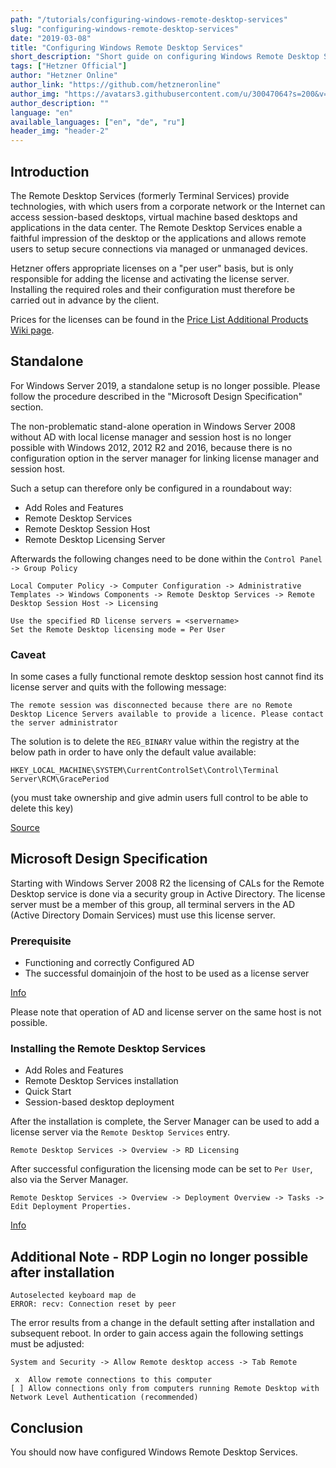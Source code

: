 ```yaml
---
path: "/tutorials/configuring-windows-remote-desktop-services"
slug: "configuring-windows-remote-desktop-services"
date: "2019-03-08"
title: "Configuring Windows Remote Desktop Services"
short_description: "Short guide on configuring Windows Remote Desktop Services."
tags: ["Hetzner Official"]
author: "Hetzner Online"
author_link: "https://github.com/hetzneronline"
author_img: "https://avatars3.githubusercontent.com/u/30047064?s=200&v=4"
author_description: ""
language: "en"
available_languages: ["en", "de", "ru"]
header_img: "header-2"
---
```


## Introduction

The Remote Desktop Services (formerly Terminal Services) provide technologies, with which users from a corporate network or the Internet can access session-based desktops, virtual machine based desktops and applications in the data center. The Remote Desktop Services enable a faithful impression of the desktop or the applications and allows remote users to setup secure connections via managed or unmanaged devices.

Hetzner offers appropriate licenses on a "per user" basis, but is only responsible for adding the license and activating the license server. Installing the required roles and their configuration must therefore be carried out in advance by the client.

Prices for the licenses can be found in the [Price List Additional Products Wiki page](https://docs.hetzner.com/robot/general/pricing/price-list-for-additional-products/#other).

## Standalone

For Windows Server 2019, a standalone setup is no longer possible. Please follow the procedure described in the "Microsoft Design Specification" section.

The non-problematic stand-alone operation in Windows Server 2008 without AD with local license manager and session host is no longer possible with Windows 2012, 2012 R2 and 2016, because there is no configuration option in the server manager for linking license manager and session host.

Such a setup can therefore only be configured in a roundabout way:

* Add Roles and Features
* Remote Desktop Services
* Remote Desktop Session Host
* Remote Desktop Licensing Server

Afterwards the following changes need to be done within the `Control Panel -> Group Policy`

```text
Local Computer Policy -> Computer Configuration -> Administrative Templates -> Windows Components -> Remote Desktop Services -> Remote Desktop Session Host -> Licensing
```

```text
Use the specified RD license servers = <servername>
Set the Remote Desktop licensing mode = Per User
```

### Caveat

In some cases a fully functional remote desktop session host cannot find its license server and quits with the following message:

```text
The remote session was disconnected because there are no Remote Desktop Licence Servers available to provide a licence. Please contact the server administrator
```

The solution is to delete the `REG_BINARY` value within the registry at the below path in order to have only the default value available:

`HKEY_LOCAL_MACHINE\SYSTEM\CurrentControlSet\Control\Terminal Server\RCM\GracePeriod`

(you must take ownership and give admin users full control to be able to delete this key)

[Source](http://www.360ict.nl/blog/no-remote-desktop-licence-server-availible-on-rd-session-host-server-2012/)

## Microsoft Design Specification

Starting with Windows Server 2008 R2 the licensing of CALs for the Remote Desktop service is done via a security group in Active Directory. The license server must be a member of this group, all terminal servers in the AD (Active Directory Domain Services) must use this license server.

### Prerequisite

* Functioning and correctly Configured AD
* The successful domainjoin of the host to be used as a license server

[Info](http://technet.microsoft.com/en-us/library/dn283324.aspx)

Please note that operation of AD and license server on the same host is not possible.

### Installing the Remote Desktop Services

* Add Roles and Features
* Remote Desktop Services installation
* Quick Start
* Session-based desktop deployment

After the installation is complete, the Server Manager can be used to add a license server via the `Remote Desktop Services` entry.

`Remote Desktop Services -> Overview -> RD Licensing`

After successful configuration the licensing mode can be set to `Per User`, also via the Server Manager.

`Remote Desktop Services -> Overview -> Deployment Overview -> Tasks -> Edit Deployment Properties.`

[Info](http://www.microsoft.com/en-us/download/confirmation.aspx?id=29006)

## Additional Note - RDP Login no longer possible after installation

```text
Autoselected keyboard map de
ERROR: recv: Connection reset by peer
```

The error results from a change in the default setting after installation and subsequent reboot. In order to gain access again the following settings must be adjusted:

`System and Security -> Allow Remote desktop access -> Tab Remote`

```text
 x  Allow remote connections to this computer
[ ] Allow connections only from computers running Remote Desktop with Network Level Authentication (recommended)
```

## Conclusion

You should now have configured Windows Remote Desktop Services.
